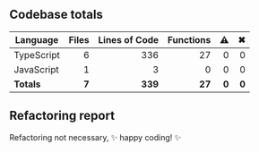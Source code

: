 ## Codebase totals
| **Language** | **Files** | **Lines of Code** | **Functions** | ⚠ | ✖ |
| --- | ---: | ---: | ---: | ---: | ---: |
| TypeScript | 6 | 336 | 27 | 0 | 0 |
| JavaScript | 1 | 3 | 0 | 0 | 0 |
| **Totals** | **7** | **339** | **27** | **0** | **0** |

## Refactoring report
Refactoring not necessary, ✨ happy coding! ✨
